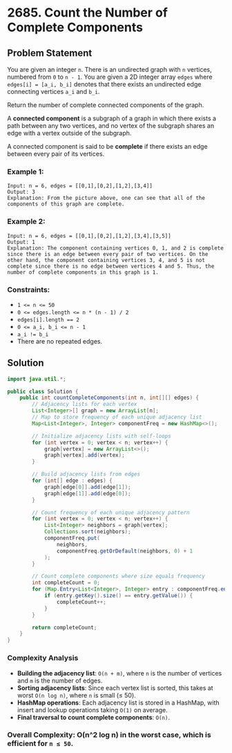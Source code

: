 # 2685. Count the Number of Complete Components

## Problem Statement

You are given an integer `n`. There is an undirected graph with `n` vertices, numbered from `0` to `n - 1`. You are given a 2D integer array `edges` where `edges[i] = [a_i, b_i]` denotes that there exists an undirected edge connecting vertices `a_i` and `b_i`.

Return the number of complete connected components of the graph.

A **connected component** is a subgraph of a graph in which there exists a path between any two vertices, and no vertex of the subgraph shares an edge with a vertex outside of the subgraph.

A connected component is said to be **complete** if there exists an edge between every pair of its vertices.

### Example 1:

```
Input: n = 6, edges = [[0,1],[0,2],[1,2],[3,4]]
Output: 3
Explanation: From the picture above, one can see that all of the components of this graph are complete.
```

### Example 2:

```
Input: n = 6, edges = [[0,1],[0,2],[1,2],[3,4],[3,5]]
Output: 1
Explanation: The component containing vertices 0, 1, and 2 is complete since there is an edge between every pair of two vertices. On the other hand, the component containing vertices 3, 4, and 5 is not complete since there is no edge between vertices 4 and 5. Thus, the number of complete components in this graph is 1.
```

### Constraints:
- `1 <= n <= 50`
- `0 <= edges.length <= n * (n - 1) / 2`
- `edges[i].length == 2`
- `0 <= a_i, b_i <= n - 1`
- `a_i != b_i`
- There are no repeated edges.

## Solution

```java
import java.util.*;

public class Solution {
    public int countCompleteComponents(int n, int[][] edges) {
        // Adjacency lists for each vertex
        List<Integer>[] graph = new ArrayList[n];
        // Map to store frequency of each unique adjacency list
        Map<List<Integer>, Integer> componentFreq = new HashMap<>();

        // Initialize adjacency lists with self-loops
        for (int vertex = 0; vertex < n; vertex++) {
            graph[vertex] = new ArrayList<>();
            graph[vertex].add(vertex);
        }

        // Build adjacency lists from edges
        for (int[] edge : edges) {
            graph[edge[0]].add(edge[1]);
            graph[edge[1]].add(edge[0]);
        }

        // Count frequency of each unique adjacency pattern
        for (int vertex = 0; vertex < n; vertex++) {
            List<Integer> neighbors = graph[vertex];
            Collections.sort(neighbors);
            componentFreq.put(
                neighbors,
                componentFreq.getOrDefault(neighbors, 0) + 1
            );
        }

        // Count complete components where size equals frequency
        int completeCount = 0;
        for (Map.Entry<List<Integer>, Integer> entry : componentFreq.entrySet()) {
            if (entry.getKey().size() == entry.getValue()) {
                completeCount++;
            }
        }

        return completeCount;
    }
}
```

### Complexity Analysis

- **Building the adjacency list**: `O(n + m)`, where `n` is the number of vertices and `m` is the number of edges.
- **Sorting adjacency lists**: Since each vertex list is sorted, this takes at worst `O(n log n)`, where `n` is small (≤ 50).
- **HashMap operations**: Each adjacency list is stored in a HashMap, with insert and lookup operations taking `O(1)` on average.
- **Final traversal to count complete components**: `O(n)`.

### Overall Complexity: **O(n^2 log n)** in the worst case, which is efficient for `n ≤ 50`.

